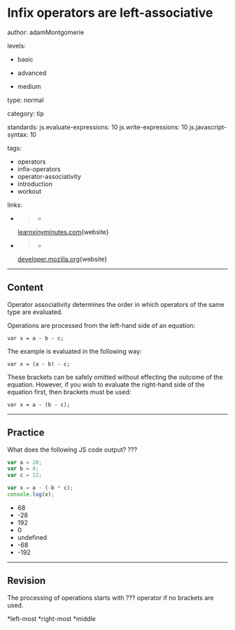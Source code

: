 # Infix operators are left-associative
author: adamMontgomerie

levels:

  - basic

  - advanced

  - medium

type: normal

category: tip

standards:
  js.evaluate-expressions: 10
  js.write-expressions: 10
  js.javascript-syntax: 10

tags:
  - operators
  - infix-operators
  - operator-associativity
  - introduction
  - workout

links:

  - >-
    [learnxinyminutes.com](http://learnxinyminutes.com/docs/javascript/){website}

  - >-
    [developer.mozilla.org](https://developer.mozilla.org/en-US/docs/Web/JavaScript/Reference/Operators/Operator_Precedence){website}

---
## Content

Operator associativity determines the order in which operators of the same type are evaluated.

Operations are processed from the left-hand side of an equation:
```
var x = a - b - c;
```
The example is evaluated in the following way:
```
var x = (a - b) - c;
```
These brackets can be safely omitted without effecting the outcome of the equation. However, if you wish to evaluate the right-hand side of the equation first, then brackets must be used:
```
var x = a - (b - c);
```

---
## Practice

What does the following JS code output? ???

```javascript
var a = 20;
var b = 4;
var c = 12;

var x = a - (-b * c);
console.log(x);
```

* 68
* -28
* 192
* 0
* undefined
* -68
* -192

---
## Revision

The processing of operations starts with ??? operator if no brackets are used.

*left-most
*right-most
*middle
